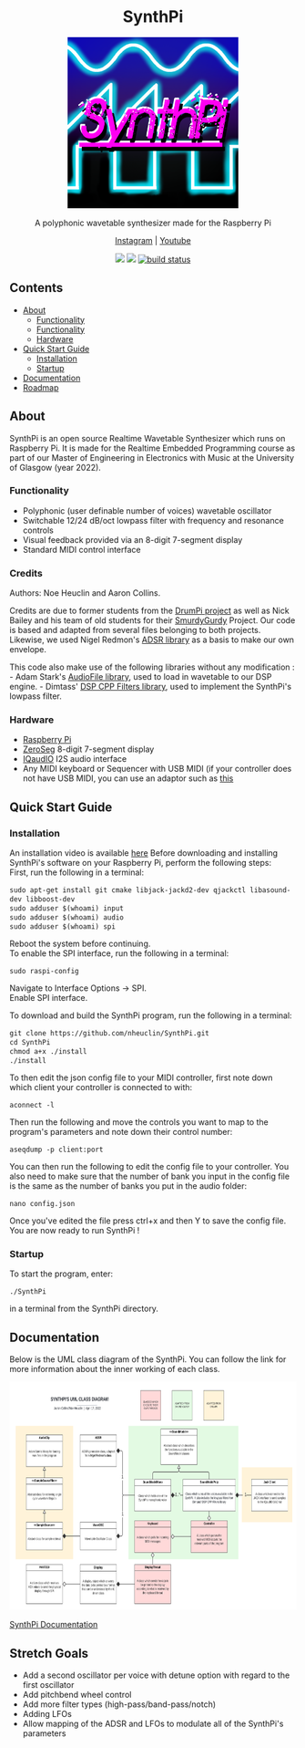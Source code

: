 <h1 align="center">SynthPi</h1>
<p align="center">
  <a href="https://github.com/nheuclin/SynthPi">
    <img src="/images/logo1.png" alt="Logo" height="300">
  </a>

  <p align="center">A polyphonic wavetable synthesizer made for the Raspberry Pi</p>  
</p>

<p align="center">
  <a href="https://www.instagram.com/synthpi_/">Instagram</a>
  <span> | </span>
  <a href="https://youtu.be/ZuCbzoPGmr0">Youtube</a>
</p>

<p align="center">
    <a href="https://github.com/nheuclin/SynthPi/graphs/contributors" alt="Contributors">
        <img src="https://img.shields.io/github/contributors/nheuclin/SynthPi.svg" /></a>
    <a href="https://github.com/nheuclin/SynthPi/blob/main/LICENSE" alt="License">
        <img src="https://img.shields.io/github/license/nheuclin/SynthPi.svg" /></a>
    <a href="https://github.com/nheuclin/SynthPi/releases" alt="Tag">
        <img src="https://img.shields.io/github/v/release/nheuclin/SynthPi.svg?color=blue&include_prereleases" alt="build status"></a>
</p>

## Contents
<ul>
  <li><a href="#About">About</a>
    <ul>
      <li><a href="#Functionality">Functionality</a>
      <li><a href="#Credits">Functionality</a>
      <li><a href="#Hardware">Hardware</a>
    </ul>
  <li><a href="#Quick-Start-Guide">Quick Start Guide</a>
    <ul>
      <li><a href="#Installation">Installation</a>
      <li><a href="#Startup">Startup</a>
    </ul>
  <li><a href="#Documentation">Documentation</a>
  <li><a href="#Roadmap">Roadmap</a>
</ul>

## About
SynthPi is an open source Realtime Wavetable Synthesizer which runs on Raspberry Pi. It is made for the Realtime Embedded Programming course as part of our Master of Engineering in Electronics with Music at the University of Glasgow (year 2022). 

### Functionality
- Polyphonic (user definable number of voices) wavetable oscillator
- Switchable 12/24 dB/oct lowpass filter with frequency and resonance controls
- Visual feedback provided via an 8-digit 7-segment display
- Standard MIDI control interface

### Credits 
Authors: Noe Heuclin and Aaron Collins.

Credits are due to former students from the [DrumPi project](https://github.com/Quickeman/DrumPi) as well as Nick Bailey and his team of old students for their [SmurdyGurdy](https://github.com/nickbailey/smrgygurdy) Project. Our code is based and adapted from several files belonging to both projects. Likewise, we used Nigel Redmon's [ADSR library](http://www.earlevel.com/main/2013/06/01/envelope-generators/) as a basis to make our own envelope.

This code also make use of the following libraries without any modification :
    - Adam Stark's [AudioFile library](https://github.com/adamstark/AudioFile), used to load in wavetable to our DSP engine.
    - Dimtass' [DSP CPP Filters library](https://github.com/dimtass/DSP-Cpp-filters), used to implement the SynthPi's lowpass filter. 

### Hardware
- [Raspberry Pi](https://thepihut.com/collections/raspberry-pi/products/raspberry-pi-3-model-b-plus)
- [ZeroSeg](https://thepihut.com/products/zeroseg) 8-digit 7-segment display
- [IQaudIO](https://thepihut.com/products/iqaudio-dac) I2S audio interface
- Any MIDI keyboard or Sequencer with USB MIDI (if your controller does not have USB MIDI, you can use an adaptor such as [this](https://www.amazon.co.uk/OTraki-Interface-Premium-Converter-Keyboard/dp/B07KYDP3GK/ref=pd_lpo_1?pd_rd_i=B07KYDP3GK&psc=1)

## Quick Start Guide
### Installation
An installation video is available [here](https://youtu.be/ZuCbzoPGmr0)
Before downloading and installing SynthPi's software on your Raspberry Pi, perform the following steps:    
First, run the following in a terminal:
```
sudo apt-get install git cmake libjack-jackd2-dev qjackctl libasound-dev libboost-dev
sudo adduser $(whoami) input
sudo adduser $(whoami) audio
sudo adduser $(whoami) spi
```
Reboot the system before continuing.    
To enable the SPI interface, run the following in a terminal:
```
sudo raspi-config
```
Navigate to Interface Options -> SPI.   
Enable SPI interface.   

To download and build the SynthPi program, run the following in a terminal:
```
git clone https://github.com/nheuclin/SynthPi.git
cd SynthPi
chmod a+x ./install
./install
```
To then edit the json config file to your MIDI controller, first note down which client your controller is connected to with:
```
aconnect -l
```

Then run the following and move the controls you want to map to the program's parameters and note down their control number:
```
aseqdump -p client:port
```
You can then run the following to edit the config file to your controller. You also need to make sure that the number of bank you input in the config file is the same as the number of banks you put in the audio folder:
```
nano config.json
```
Once you've edited the file press ctrl+x and then Y to save the config file. 
You are now ready to run SynthPi !

### Startup
To start the program, enter:
```
./SynthPi
```
in a terminal from the SynthPi directory.

## Documentation
Below is the UML class diagram of the SynthPi. You can follow the link for more information about the inner working of each class. 

<img src="/images/SynthPi UML class.png" alt="UML" height="400">

[SynthPi Documentation](https://nheuclin.github.io/SynthPi/)

## Stretch Goals
- Add a second oscillator per voice with detune option with regard to the first oscillator
- Add pitchbend wheel control
- Add more filter types (high-pass/band-pass/notch)
- Adding LFOs
- Allow mapping of the ADSR and LFOs to modulate all of the SynthPi's parameters 
